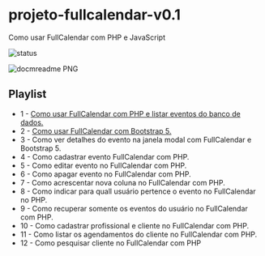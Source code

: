 # projeto-fullcalendar-v0.1

Como usar FullCalendar com PHP e JavaScript

![status](http://img.shields.io/static/v1?label=STATUS&message=EM%20DESENVOLVIMENTO&color=GREEN&style=for-the-badge)

![docmreadme PNG](https://user-images.githubusercontent.com/100203503/167860788-72093b39-19bd-40f7-991b-6ef9188128cf.png)

## Playlist
- 1 - [Como usar FullCalendar com PHP e listar eventos do banco de dados.](https://www.youtube.com/watch?v=Wc67ihjfk3A&list=PLmY5AEiqDWwCc0zrqDNp2PgTixO3P72kO&index=1&t=1s)
- 2 - [Como usar FullCalendar com Bootstrap 5.](https://www.youtube.com/watch?v=LGylIRh6oms&list=PLmY5AEiqDWwCc0zrqDNp2PgTixO3P72kO&index=2)
- 3 - Como ver detalhes do evento na janela modal com FullCalendar e Bootstrap 5.
- 4 - Como cadastrar evento FullCalendar com PHP.
- 5 - Como editar evento no FullCalendar com PHP.
- 6 - Como apagar evento no FullCalendar com PHP.
- 7 - Como acrescentar nova coluna no FullCalendar com PHP.
- 8 - Como indicar para quall usuário pertence o evento no FullCalendar no PHP.
- 9 - Como recuperar somente os eventos do usuário no FullCalendar com PHP.
- 10 - Como cadastrar profissional e cliente no FullCalendar com PHP.
- 11 - Como listar os agendamentos do cliente no FullCalendar com PHP.
- 12 - Como pesquisar cliente no FullCalendar com PHP


